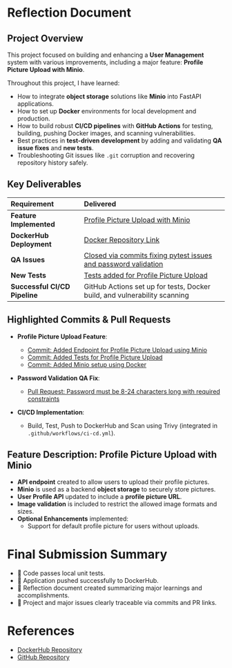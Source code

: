 # Reflection Document

## Project Overview
This project focused on building and enhancing a **User Management** system with various improvements, including a major feature: **Profile Picture Upload with Minio**.

Throughout this project, I have learned:
- How to integrate **object storage** solutions like **Minio** into FastAPI applications.
- How to set up **Docker** environments for local development and production.
- How to build robust **CI/CD pipelines** with **GitHub Actions** for testing, building, pushing Docker images, and scanning vulnerabilities.
- Best practices in **test-driven development** by adding and validating **QA issue fixes** and **new tests**.
- Troubleshooting Git issues like `.git` corruption and recovering repository history safely.

## Key Deliverables

| Requirement | Delivered |
|:---|:---|
| **Feature Implemented** | [Profile Picture Upload with Minio](https://github.com/varshith-29/user_management/commit/8e4f1df) |
| **DockerHub Deployment** | [Docker Repository Link](https://hub.docker.com/repository/docker/varshithveluru/user_management/general) |
| **QA Issues** | [Closed via commits fixing pytest issues and password validation](https://github.com/varshith-29/user_management/pull/7) |
| **New Tests** | [Tests added for Profile Picture Upload](https://github.com/varshith-29/user_management/commit/4052b68) |
| **Successful CI/CD Pipeline** | GitHub Actions set up for tests, Docker build, and vulnerability scanning |

## Highlighted Commits & Pull Requests
- **Profile Picture Upload Feature**:
  - [Commit: Added Endpoint for Profile Picture Upload using Minio](https://github.com/varshith-29/user_management/commit/8e4f1df)
  - [Commit: Added Tests for Profile Picture Upload](https://github.com/varshith-29/user_management/commit/4052b68)
  - [Commit: Added Minio setup using Docker](https://github.com/varshith-29/user_management/commit/3dfc356)

- **Password Validation QA Fix**:
  - [Pull Request: Password must be 8-24 characters long with required constraints](https://github.com/varshith-29/user_management/pull/8)

- **CI/CD Implementation**:
  - Build, Test, Push to DockerHub and Scan using Trivy (integrated in `.github/workflows/ci-cd.yml`).

## Feature Description: Profile Picture Upload with Minio
- **API endpoint** created to allow users to upload their profile pictures.
- **Minio** is used as a backend **object storage** to securely store pictures.
- **User Profile API** updated to include a **profile picture URL**.
- **Image validation** is included to restrict the allowed image formats and sizes.
- **Optional Enhancements** implemented:
  - Support for default profile picture for users without uploads.

# Final Submission Summary
- 🚀 Code passes local unit tests.
- 🚀 Application pushed successfully to DockerHub.
- 🚀 Reflection document created summarizing major learnings and accomplishments.
- 🚀 Project and major issues clearly traceable via commits and PR links.

# References
- [DockerHub Repository](https://hub.docker.com/repository/docker/varshithveluru/user_management/general)
- [GitHub Repository](https://github.com/varshith-29/user_management)
